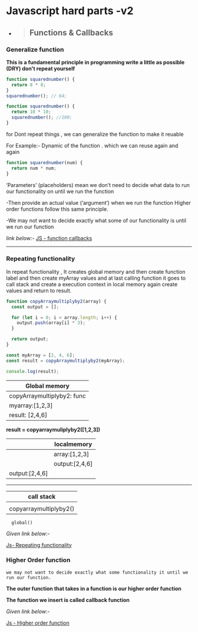 # Javascript hard parts -v2

- > ## Functions & Callbacks

### Generalize function

**This is a fundamental principle in programming write a little as possible (DRY) don't repeat yourself**

```javascript
function squarednumber() {
  return 8 * 8;
}
squarednumber(); // 64;
```

```javascript
function squarednumber() {
  return 10 * 10;
  squarednumber(); //100;
}
```

for Dont repeat things , we can generalize the function to make it reuable

For Example:- Dynamic of the function . which we can reuse again and again

```javascript
function squarednumber(num) {
  return num * num;
}
```

‘Parameters’ (placeholders) mean we don’t need to decide what data to run our functionality on until we run the function

-Then provide an actual value (‘argument’)
when we run the function Higher order functions follow this same principle.

-We may not want to decide exactly what some of our functionality is until we run our function

_link below:-_
[JS - function callbacks](../Js/Functions%20%26%20callbacks/Generalized%20function.js)

---

### Repeating functionality

In repeat functionality , It creates global memory and then create function label and then create myArray values and at last calling function it goes to call stack and create a execution context in local memory again create values and return to result.

```javascript
function copyArraymultiplyby2(array) {
  const output = [];

  for (let i = 0; i < array.length; i++) {
    output.push(array[i] * 3);
  }

  return output;
}

const myArray = [2, 4, 6];
const result = copyArraymultiplyby2(myArray);

console.log(result);
```

| Global memory              |
| -------------------------- |
| copyArraymultiplyby2: func |
| myarray:[1,2,3]            |
| result: [2,4,6]            |

**result = copyarraymuliplyby2([1,2,3])**

|                | localmemory    |
| -------------- | -------------- |
|                | array:[1,2,3]  |
|                | output:[2,4,6] |
| output:[2,4,6] |                |

---

| call stack             |
| ---------------------- |
|                        |
| copyarraymultiplyby2() |

      global()

_Given link below_:-

[Js- Repeating functionality](../Js/Functions%20%26%20callbacks/Repeating%20functionality.js)

### Higher Order function

`we may not want to decide exactly what some functionality it until we run our function.`

**The outer function that takes in a function is our higher order function**

**The function we insert is called callback function**

_Given link below_:-

[Js - Higher order function](../Js/Functions%20%26%20callbacks/Higher%20order%20function.js)

